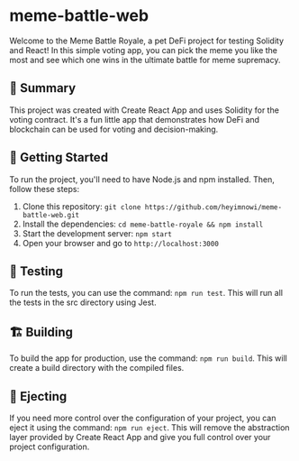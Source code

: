 # meme-battle-web
Welcome to the Meme Battle Royale, a pet DeFi project for testing Solidity and React! In this simple voting app, you can pick the meme you like the most and see which one wins in the ultimate battle for meme supremacy.

## 📝 Summary
This project was created with Create React App and uses Solidity for the voting contract. It's a fun little app that demonstrates how DeFi and blockchain can be used for voting and decision-making.

## 🚀 Getting Started
To run the project, you'll need to have Node.js and npm installed. Then, follow these steps:

1. Clone this repository: `git clone https://github.com/heyimnowi/meme-battle-web.git`
2. Install the dependencies: `cd meme-battle-royale && npm install`
3. Start the development server: `npm start`
4. Open your browser and go to `http://localhost:3000`

## 🧪 Testing
To run the tests, you can use the command: `npm run test`. This will run all the tests in the src directory using Jest.

## 🏗 Building
To build the app for production, use the command: `npm run build`. This will create a build directory with the compiled files.

## 🤖 Ejecting
If you need more control over the configuration of your project, you can eject it using the command: `npm run eject`. This will remove the abstraction layer provided by Create React App and give you full control over your project configuration.
